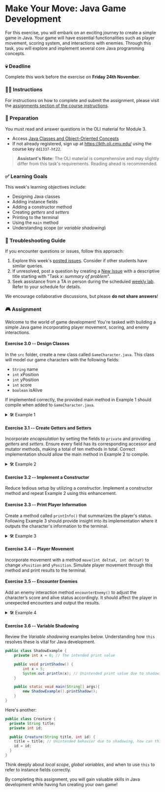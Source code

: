 # Make Your Move: Java Game Development

For this exercise, you will embark on an exciting journey to create a simple game in Java. Your game will have essential functionalities such as player movement, scoring system, and interactions with enemies. Through this task, you will explore and implement several core Java programming concepts.

### 💀 Deadline

Complete this work before the exercise on **Friday 24th November**.

### 👩‍🏫 Instructions

For instructions on how to complete and submit the assignment, please visit the [assignments section of the course instructions](https://gits-15.sys.kth.se/inda-22/course-instructions#assignments).

### 📝 Preparation

You must read and answer questions in the OLI material for Module 3.

- Access [Java Classes and Object-Oriented Concepts](https://kth.oli.cmu.edu/jcourse/webui/syllabus/module.do?context=f5e5a808ac1f088812f2a8ce315bac60)
- If not already registered, sign up at https://kth.oli.cmu.edu/ using the course key `dd1337-ht22`.

> **Assistant's Note:** The OLI material is comprehensive and may slightly differ from this task's requirements. Reading ahead is recommended.

### ✅ Learning Goals

This week's learning objectives include:

* Designing Java classes
* Adding instance fields
* Adding a constructor method
* Creating *getters* and *setters*
* Printing to the terminal
* Using the `main` method
* Understanding scope (or *variable shadowing*)

### 🚨 Troubleshooting Guide

If you encounter questions or issues, follow this approach:

1. Explore this week's [posted issues](https://gits-15.sys.kth.se/inda-22/help/issues). Consider if other students have similar queries.
2. If unresolved, post a question by creating a [New Issue](https://gits-15.sys.kth.se/inda-22/help/issues/new) with a descriptive title starting with "Task *x*: *summary of problem*".
3. Seek assistance from a TA in person during the scheduled [weekly lab](https://queue.csc.kth.se/Queue/INDA). Refer to your schedule for details.

We encourage collaborative discussions, but please **do not share answers**!

### 🎮 Assignment

Welcome to the world of game development! You're tasked with building a simple Java game incorporating player movement, scoring, and enemy interactions.

#### Exercise 3.0 -- Design Classes

In the `src` folder, create a new class called `GameCharacter.java`. This class will model our game characters with the following fields:

- `String` name
- `int` xPosition
- `int` yPosition
- `int` score
- `boolean` isAlive

If implemented correctly, the provided main method in Example 1 should compile when added to `GameCharacter.java`.

<details>
  <summary> 🛠 Example 1 </summary>

  ```java
  class GameCharacter {

    // Define your fields here!

    public static void main(String[] args) {
      // create a new "GameCharacter" object
      GameCharacter player = new GameCharacter();

      // assign instance variables meaningful values
      player.xPosition = 0;
      player.yPosition = 0;
      player.score = 0;
      player.isAlive = true;

      // Print initial setup
      System.out.println("Player position: (" + player.xPosition + ", " + player.yPosition + ")");
      System.out.println("Score: " + player.score);
      System.out.println("Is Alive: " + player.isAlive);
    } // end main method
  } // end class
  ```
</details>

#### Exercise 3.1 -- Create Getters and Setters

Incorporate *encapsulation* by setting the fields to `private` and providing *getters* and *setters*. Ensure every field has its corresponding accessor and mutator methods, making a total of ten methods in total. Correct implementation should allow the main method in Example 2 to compile.

<details>
  <summary> 🛠 Example 2 </summary>

  ```java
  class GameCharacter {

    // Define private fields and associated methods here!

    public static void main(String[] args) {
      // Set up a new "GameCharacter" object
      GameCharacter player = new GameCharacter();

      // assign instance variables
      player.setXPosition(0);
      player.setYPosition(0);
      player.setScore(0);
      player.setIsAlive(true);

      // Retrieve information of the assigned values
      System.out.println("Player position: (" + player.getXPosition() + ", " + player.getYPosition() + ")");
      System.out.println("Score: " + player.getScore());
      System.out.println("Is Alive: " + player.isAlive());
    } // end main method
  } // end class
  ```
</details>

#### Exercise 3.2 -- Implement a Constructor

Reduce tedious setup by utilizing a *constructor*. Implement a constructor method and repeat Example 2 using this enhancement.

#### Exercise 3.3 -- Print Player Information

Create a method called `printInfo()` that summarizes the player's status. Following Example 3 should provide insight into its implementation where it outputs the character's information to the terminal.

<details>
  <summary> 🛠 Example 3 </summary>

  ```java
  public static void main(String[] args){
    // Create a new "GameCharacter" object
    GameCharacter player = new GameCharacter("Player1", 0, 0, 0, true);

    // print information
    player.printInfo();
  }
  ```

  This call should print:

  ```
  > INFO
  > Character: Player1
  > Position: (0, 0)
  > Score: 0
  > Is Alive: true
  ```
</details>

#### Exercise 3.4 -- Player Movement

Incorporate movement with a method `move(int deltaX, int deltaY)` to change `xPosition` and `yPosition`. Simulate player movement through this method and print results to the terminal.

#### Exercise 3.5 -- Encounter Enemies

Add an enemy interaction method `encounterEnemy()` to adjust the character’s score and alive status accordingly. It should affect the player in unexpected encounters and output the results.

<details>
  <summary> 🛠 Example 4 </summary>

  ```java
  public static void main(String[] args){
    // Create a new player
    GameCharacter player = new GameCharacter("Player1", 0, 0, 0, true);

    // Simulate an enemy encounter
    player.encounterEnemy();
  }
  ```

  Upon encountering, it should produce:

  ```
  > Player1 encountered an enemy!
  > Score: 10
  > Is Alive: false
  ```
</details>

#### Exercise 3.6 -- Variable Shadowing

Review the *Variable shadowing* examples below. Understanding how `this` resolves these is vital for Java development.

```Java
public class ShadowExample {
    private int x = 0; // The intended print value

    public void printShadow() {
        int x = 5;
        System.out.println(x); // Unintended print value due to shadowing
    }

    public static void main(String[] args){
        new ShadowExample().printShadow();
    }
}
```

Here's another:

```Java
public class Creature {
  private String title;
  private int id;

  public Creature(String title, int id) {
    title = title; // Unintended behavior due to shadowing, how can this be fixed?
    id = id;
  }
}
```

Think deeply about *local scope*, *global variables*, and when to use `this` to refer to instance fields correctly.

By completing this assignment, you will gain valuable skills in Java development while having fun creating your own game!